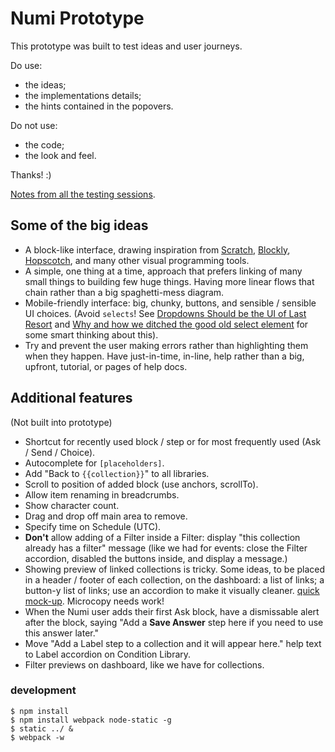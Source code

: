 # Numi Prototype

This prototype was built to test ideas and user journeys.

Do use:

* the ideas;
* the implementations details;
* the hints contained in the popovers.

Do not use:

* the code;
* the look and feel.

Thanks! :)

[Notes from all the testing sessions](https://praekelt.hackpad.com/Numi-prototype-testing-results-rk9l1STUVu9).

## Some of the big ideas

* A block-like interface, drawing inspiration from [Scratch](https://scratch.mit.edu/), [Blockly](https://developers.google.com/blockly/), [Hopscotch](https://www.gethopscotch.com/), and many other visual programming tools.
* A simple, one thing at a time, approach that prefers linking of many small things to building few huge things. Having more linear flows that chain rather than a big spaghetti-mess diagram.
* Mobile-friendly interface: big, chunky, buttons, and sensible / sensible UI choices. (Avoid `selects`! See [Dropdowns Should be the UI of Last Resort](http://www.lukew.com/ff/entry.asp?1950) and [Why and how we ditched the good old select element](https://medium.com/@mibosc/responsive-design-why-and-how-we-ditched-the-good-old-select-element-bc190d62eff5) for some smart thinking about this).
* Try and prevent the user making errors rather than highlighting them when they happen. Have just-in-time, in-line, help rather than a big, upfront, tutorial, or pages of help docs.


## Additional features

(Not built into prototype)

* Shortcut for recently used block / step or for most frequently used (Ask / Send / Choice).
* Autocomplete for `[placeholders]`.
* Add "Back to `{{collection}}`" to all libraries.
* Scroll to position of added block (use anchors, scrollTo).
* Allow item renaming in breadcrumbs.
* Show character count.
* Drag and drop off main area to remove.
* Specify time on Schedule (UTC).
* **Don't** allow adding of a Filter inside a Filter: display "this collection already has a filter" message (like we had for events: close the Filter accordion, disabled the buttons inside, and display a message.)
* Showing preview of linked collections is tricky. Some ideas, to be placed in a header / footer of each collection, on the dashboard: a list of links; a button-y list of links; use an accordion to make it visually cleaner. [quick mock-up](https://trello-attachments.s3.amazonaws.com/55a8eee78fd1ef63c610d001/2560x1240/607b529d4966bf7cb6ad4befe3c2b472/linked-collections.png). Microcopy needs work!
* When the Numi user adds their first Ask block, have a dismissable alert after the block, saying "Add a **Save Answer** step here if you need to use this answer later."
* Move "Add a Label step to a collection and it will appear here." help text to Label accordion on Condition Library.
* Filter previews on dashboard, like we have for collections.

### development

```
$ npm install
$ npm install webpack node-static -g
$ static ../ &
$ webpack -w
```
